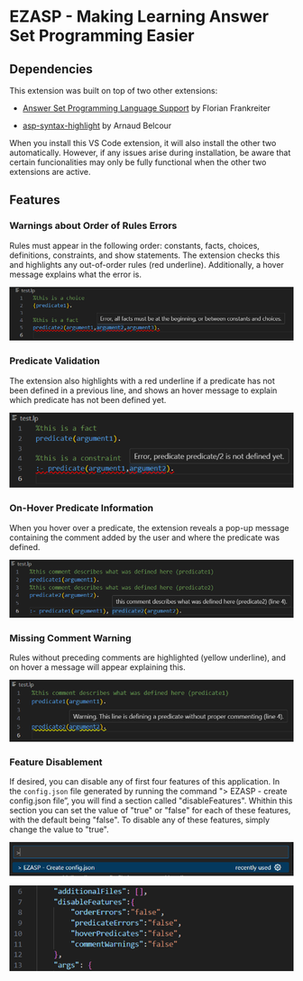 # EZASP - Making Learning Answer Set Programming Easier

## Dependencies
This extension was built on top of two other extensions:

- [Answer Set Programming Language Support](https://marketplace.visualstudio.com/items?itemName=ffrankreiter.answer-set-programming-language-support) by Florian Frankreiter

- [asp-syntax-highlight](https://marketplace.visualstudio.com/items?itemName=abelcour.asp-syntax-highlight) by Arnaud Belcour

When you install this VS Code extension, it will also install the other two automatically. However, if any issues arise during installation, be aware that certain funcionalities may only be fully functional when the other two extensions are active.

## Features

### Warnings about Order of Rules Errors

Rules must appear in the following order: constants, facts, choices, definitions, constraints, and show statements. The extension checks this and highlights any out-of-order rules (red underline). Additionally, a hover message explains what the error is.

![Screenshot](example_images/error_messages.png)

### Predicate Validation

The extension also highlights with a red underline if a predicate has not been defined in a previous line, and shows an hover message to explain which predicate has not been defined yet.

![Screenshot](example_images/predicate_validation.png)

### On-Hover Predicate Information

When you hover over a predicate, the extension reveals a pop-up message containing the comment added by the user and where the predicate was defined.

![Screenshot](example_images/on_hover.png)

### Missing Comment Warning

Rules without preceding comments are highlighted (yellow underline), and on hover a message will appear explaining this.

![Screenshot](example_images/warning.png)

### Feature Disablement

If desired, you can disable any of first four features of this application. In the `config.json` file generated by running the command "> EZASP - create config.json file”, you will find a section called "disableFeatures". Whithin this section you can set the value of "true" or "false" for each of these features, with the default being "false". To disable any of these features, simply change the value to "true".

![Screenshot](example_images/command.png)

![Screenshot](example_images/disable.png)